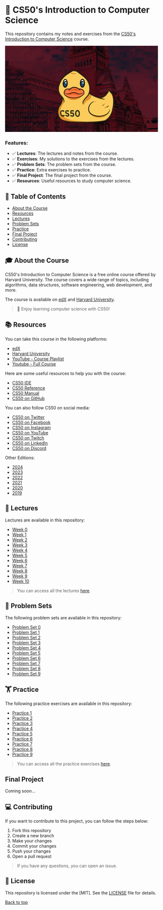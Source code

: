 # 🐤 CS50's Introduction to Computer Science
This repository contains my notes and exercises from the [CS50's Introduction to Computer Science](https://cs50.harvard.edu/x/2024/) course.

![CS50's rubber duck](./assets/cover.jpg)

### Features:

- ✅ **Lectures**: The lectures and notes from the course.
- ✅ **Exercises**: My solutions to the exercises from the lectures.
- ✅ **Problem Sets**: The problem sets from the course.
- ✅ **Practice**: Extra exercises to practice.
- ✅ **Final Project**: The final project from the course.
- ✅ **Resources**: Useful resources to study computer science.

## 📄 Table of Contents
- [About the Course](#-about-the-course)
- [Resources](#-resources)
- [Lectures](#-lectures)
- [Problem Sets](#-problem-sets)
- [Practice](#-practice)
- [Final Project](#final-project)
- [Contributing](#-contributing)
- [License](#-license)

## 🎓 About the Course

CS50's Introduction to Computer Science is a free online course offered by Harvard University. The course covers a wide range of topics, including algorithms, data structures, software engineering, web development, and more.

The course is available on [edX](https://www.edx.org/course/cs50s-introduction-to-computer-science) and [Harvard University](https://cs50.harvard.edu/x/2024/).

> 🐣 Enjoy learning computer science with CS50!

## 📚 Resources

You can take this course in the following platforms:

- [edX](https://www.edx.org/course/cs50s-introduction-to-computer-science)
- [Harvard University](https://cs50.harvard.edu/x/2024/)
- [YouTube - Course Playlist](https://youtube.com/playlist?list=PLhQjrBD2T381WAHyx1pq-sBfykqMBI7V4&si=QOHLPWvSKuv_n9rn)
- [Youtube - Full Course](https://youtu.be/8mAITcNt710?si=ZXAUTY5V6rR9ItRB)

Here are some useful resources to help you with the course:

- [CS50 IDE](https://ide.cs50.io/)
- [CS50 Reference](https://cs50.readthedocs.io/)
- [CS50 Manual](https://manual.cs50.io/)
- [CS50 on GitHub](https://www.github.com/cs50)

You can also follow CS50 on social media:
- [CS50 on Twitter](https://twitter.com/cs50)
- [CS50 on Facebook](https://www.facebook.com/cs50)
- [CS50 on Instagram](https://www.instagram.com/cs50/)
- [CS50 on YouTube](https://www.youtube.com/user/cs50tv)
- [CS50 on Twitch](https://www.twitch.tv/cs50tv)
- [CS50 on LinkedIn](https://www.linkedin.com/company/cs50/)
- [CS50 on Discord](https://discord.gg/cs50)

Other Editions:

- [2024](https://cs50.harvard.edu/x/2024/)
- [2023](https://cs50.harvard.edu/x/2023/)
- [2022](https://cs50.harvard.edu/x/2022/)
- [2021](https://cs50.harvard.edu/x/2021/)
- [2020](https://cs50.harvard.edu/x/2020/)
- [2019](https://cs50.harvard.edu/x/2019/)

## 📖 Lectures

Lectures are available in this repository:

- [Week 0](/lectures/week-0)
- [Week 1](/lectures/week-1)
- [Week 2](/lectures/week-2)
- [Week 3](/lectures/week-3)
- [Week 4](/lectures/week-4)
- [Week 5](/lectures/week-5)
- [Week 6](/lectures/week-6)
- [Week 7](/lectures/week-7)
- [Week 8](/lectures/week-8)
- [Week 9](/lectures/week-9)
- [Week 10](/lectures/week-10)

> You can access all the lectures [here](https://cs50.harvard.edu/x/2024/weeks/).

## 📝 Problem Sets

The following problem sets are available in this repository:

- [Problem Set 0](/problems/pset-0)
- [Problem Set 1](/problems/pset-1)
- [Problem Set 2](/problems/pset-2)
- [Problem Set 3](/problems/pset-3)
- [Problem Set 4](/problems/pset-4)
- [Problem Set 5](/problems/pset-5)
- [Problem Set 6](/problems/pset-6)
- [Problem Set 7](/problems/pset-7)
- [Problem Set 8](/problems/pset-8)
- [Problem Set 9](/problems/pset-9)

## 🏋️ Practice

The following practice exercises are available in this repository:

- [Practice 1](/practice/week-1)
- [Practice 2](/practice/week-2)
- [Practice 3](/practice/week-3)
- [Practice 4](/practice/week-4)
- [Practice 5](/practice/week-5)
- [Practice 6](/practice/week-6)
- [Practice 7](/practice/week-7)
- [Practice 8](/practice/week-8)
- [Practice 9](/practice/week-9)

> You can access all the practice exercises [here](https://cs50.harvard.edu/x/2024/practice/).

## Final Project

Coming soon...

## 💻 Contributing

If you want to contribute to this project, you can follow the steps below:

1. Fork this repository
2. Create a new branch
3. Make your changes
4. Commit your changes
5. Push your changes
6. Open a pull request

> If you have any questions, you can open an issue.

## 📜 License

This repository is licensed under the [MIT]. See the [LICENSE](LICENSE) file for details.

[Back to top](#cs50)